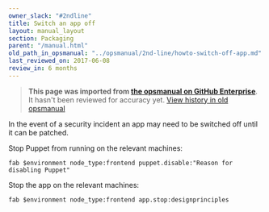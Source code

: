 ```yaml
---
owner_slack: "#2ndline"
title: Switch an app off
layout: manual_layout
section: Packaging
parent: "/manual.html"
old_path_in_opsmanual: "../opsmanual/2nd-line/howto-switch-off-app.md"
last_reviewed_on: 2017-06-08
review_in: 6 months
---
```


> **This page was imported from [the opsmanual on GitHub Enterprise](https://github.com/alphagov/govuk-legacy-opsmanual)**.
It hasn't been reviewed for accuracy yet.
[View history in old opsmanual](https://github.com/alphagov/govuk-legacy-opsmanual/tree/master/2nd-line/howto-switch-off-app.md)


In the event of a security incident an app may need to be switched off until it
can be patched.

Stop Puppet from running on the relevant machines:

```
fab $environment node_type:frontend puppet.disable:"Reason for disabling Puppet"
```

Stop the app on the relevant machines:

```
fab $environment node_type:frontend app.stop:designprinciples
```
